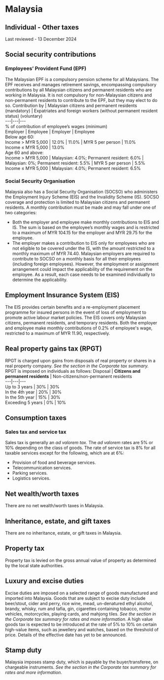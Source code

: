 # Malaysia
## Individual - Other taxes
Last reviewed - 13 December 2024
## Social security contributions
### Employees’ Provident Fund (EPF)
The Malaysian EPF is a compulsory pension scheme for all Malaysians. The EPF receives and manages retirement savings, encompassing compulsory contributions by all Malaysian citizens and permanent residents who are working in Malaysia. It is not compulsory for non-Malaysian citizens and non-permanent residents to contribute to the EPF, but they may elect to do so.
Contribution by | Malaysian citizens and permanent residents (mandatory) | Expatriates and foreign workers (without permanent resident status) (voluntary)  
---|---|---  
% of contribution of employee’s wages (minimum)  
Employer | Employee | Employer | Employee  
Below age 60:  
Income > MYR 5,000 | 12.0% | 11.0% | MYR 5 per person | 11.0%  
Income ≤ MYR 5,000 | 13.0%  
Age 60 and above:  
Income > MYR 5,000 | Malaysian: 4.0%; Permanent resident: 6.0% | Malaysian: 0%; Permanent resident: 5.5% | MYR 5 per person | 5.5%  
Income ≤ MYR 5,000 |  Malaysian: 4.0%; Permanent resident: 6.5%  
### Social Security Organisation
Malaysia also has a Social Security Organisation (SOCSO) who administers the Employment Injury Scheme (EIS) and the Invalidity Scheme (IS). SOCSO coverage and protection is limited to Malaysian citizens and permanent residents. A monthly contribution must be made and may fall under one of two categories:
  * Both the employer and employee make monthly contributions to EIS and IS. The sum is based on the employee’s monthly wages and is restricted to a maximum of MYR 104.15 for the employer and MYR 29.75 for the employee.
  * The employer makes a contribution to EIS only for employees who are not eligible to be covered under the IS, with the amount restricted to a monthly maximum of MYR 74.40. Malaysian employers are required to contribute to SOCSO on a monthly basis for all their employees (including foreign employees). However, the employment or assignment arrangement could impact the applicability of the requirement on the employee. As a result, each case needs to be examined individually to determine the applicability.


## Employment Insurance System (EIS)
The EIS provides certain benefits and a re-employment placement programme for insured persons in the event of loss of employment to promote active labour market policies. The EIS covers only Malaysian citizens, permanent residents, and temporary residents.
Both the employer and employee make monthly contributions of 0.2% of employee's wage, restricted to a maximum of MYR 11.90, respectively.
## Real property gains tax (RPGT)
RPGT is charged upon gains from disposals of real property or shares in a real property company. _See the section in the Corporate tax summary._ RPGT is imposed on individuals as follows:
Disposal | **Citizens and permanent residents** | Non-citizens/non-permanent residents  
---|---|---  
Up to 3 years | 30% | 30%  
In the 4th year | 20% | 30%  
In the 5th year | 15% | 30%  
Exceeding 5 years | 0% | 10%  
## Consumption taxes
### Sales tax and service tax
Sales tax is generally an _ad valorem tax._ The _ad valorem_ rates are 5% or 10% depending on the class of goods.
The rate of service tax is 8% for all taxable services except for the following, which are at 6%:
  * Provision of food and beverage services.
  * Telecommunication services.
  * Parking services.
  * Logistics services.


## Net wealth/worth taxes
There are no net wealth/worth taxes in Malaysia.
## Inheritance, estate, and gift taxes
There are no inheritance, estate, or gift taxes in Malaysia.
## Property tax
Property tax is levied on the gross annual value of property as determined by the local state authorities.
## Luxury and excise duties
Excise duties are imposed on a selected range of goods manufactured and imported into Malaysia. Goods that are subject to excise duty include beer/stout, cider and perry, rice wine, mead, un-denatured ethyl alcohol, brandy, whisky, rum and tafia, gin, cigarettes containing tobacco, motor vehicles, motorcycles, playing cards, and mahjong tiles. _See the section in the Corporate tax summary for rates and more information_.
A high value goods tax is expected to be introduced at the rate of 5% to 10% on certain high-value items, such as jewellery and watches, based on the threshold of price. Details of the effective date has yet to be announced.
## Stamp duty
Malaysia imposes stamp duty, which is payable by the buyer/transferee, on chargeable instruments. _See the section in the Corporate tax summary for rates and more information_.

